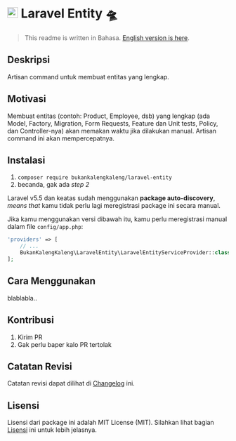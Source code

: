 # <img src="https://seeklogo.com/images/L/laravel-logo-9B01588B1F-seeklogo.com.png" width="24px"> Laravel Entity 🛸

> This readme is written in Bahasa. [English version is here](https://github.com/bukankalengkaleng/laravel-entity/blob/master/README.EN.md).

## Deskripsi

Artisan command untuk membuat entitas yang lengkap.

## Motivasi

Membuat entitas (contoh: Product, Employee, dsb) yang lengkap (ada Model, Factory, Migration, Form Requests, Feature dan Unit tests, Policy, dan Controller-nya) akan memakan waktu jika dilakukan manual. Artisan command ini akan mempercepatnya.

## Instalasi

1. `composer require bukankalengkaleng/laravel-entity`
1. becanda, gak ada *step 2*

Laravel v5.5 dan keatas sudah menggunakan **package auto-discovery**, *means that* kamu tidak perlu lagi meregistrasi package ini secara manual. 

Jika kamu menggunakan versi dibawah itu, kamu perlu meregistrasi manual dalam file `config/app.php`:

```php
'providers' => [
    // ...
    BukanKalengKaleng\LaravelEntity\LaravelEntityServiceProvider::class,
];
```

## Cara Menggunakan

blablabla..

## Kontribusi

1. Kirim PR
1. Gak perlu baper kalo PR tertolak

## Catatan Revisi

Catatan revisi dapat dilihat di [Changelog](https://github.com/bukankalengkaleng/laravel-entity/blob/master/CHANGELOG.md) ini.

## Lisensi

Lisensi dari package ini adalah MIT License (MIT). Silahkan lihat bagian [Lisensi](https://github.com/bukankalengkaleng/laravel-entity/blob/master/LICENSE) ini untuk lebih jelasnya.
